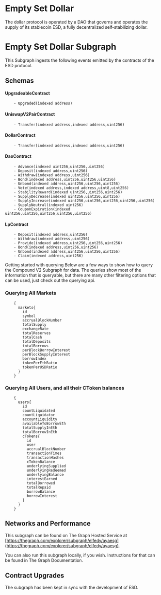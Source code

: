 # Empty Set Dollar
The dollar protocol is operated by a DAO that governs and operates the supply of its stablecoin ESD, a fully decentralized self-stabilizing dollar.

# Empty Set Dollar Subgraph
This Subgraph ingests the following events emitted by the contracts of the ESD protocol. 

## Schemas


#### UpgradeableContract
        - Upgraded(indexed address) 

#### UniswapV2PairContract
        - Transfer(indexed address,indexed address,uint256)

#### DollarContract
        - Transfer(indexed address,indexed address,uint256)

#### DaoContract
        - Advance(indexed uint256,uint256,uint256)
        - Deposit(indexed address,uint256)
        - Withdraw(indexed address,uint256)
        - Bond(indexed address,uint256,uint256,uint256)
        - Unbond(indexed address,uint256,uint256,uint256)
        - Vote(indexed address,indexed address,uint8,uint256)
        - StabilityReward(indexed uint256,uint256,uint256)
        - SupplyDecrease(indexed uint256,uint256,uint256)
        - SupplyIncrease(indexed uint256,uint256,uint256,uint256,uint256)
        - SupplyNeutral(indexed uint256)
        - CouponExpiration(indexed uint256,uint256,uint256,uint256,uint256)

#### LpContract
        - Deposit(indexed address,uint256)
        - Withdraw(indexed address,uint256)
        - Provide(indexed address,uint256,uint256,uint256)
        - Bond(indexed address,uint256,uint256)
        - Unbond(indexed address,uint256,uint256,uint256)
        - Claim(indexed address,uint256)

Getting started with querying
Below are a few ways to show how to query the Compound V2 Subgraph for data. The queries show most of the information that is queryable, but there are many other filtering options that can be used, just check out the querying api.

### Querying All Markets
        {
          markets{
            id
            symbol
            accrualBlockNumber
            totalSupply
            exchangeRate
            totalReserves
            totalCash
            totalDeposits
            totalBorrows
            perBlockBorrowInterest
            perBlockSupplyInterest
            borrowIndex
            tokenPerEthRatio
            tokenPerUSDRatio
          }
        }

### Querying All Users, and all their CToken balances

        {
          users{
            id
            countLiquidated
            countLiquidator
            accountLiquidity
            availableToBorrowEth
            totalSupplyInEth
            totalBorrowInEth
            cTokens{
              id
              user
              accrualBlockNumber
              transactionTimes
              transactionHashes
              cTokenBalance
              underlyingSupplied
              underlyingRedeemed
              underlyingBalance
              interestEarned
              totalBorrowed
              totalRepaid
              borrowBalance
              borrowInterest
            }
          }
        }

## Networks and Performance
This subgraph can be found on The Graph Hosted Service at [https://thegraph.com/explorer/subgraph/elfedy/ayaesg](https://thegraph.com/explorer/subgraph/elfedy/ayaesg).

You can also run this subgraph locally, if you wish. Instructions for that can be found in The Graph Documentation.

## Contract Upgrades
The subgraph has been kept in sync with the development of ESD.

